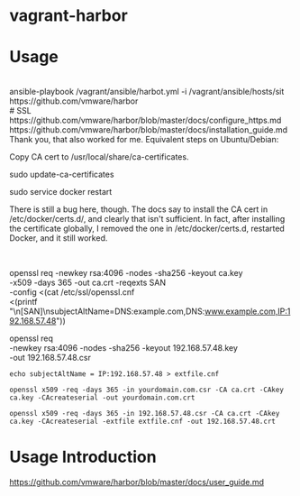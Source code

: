 # vagrant-harbor
Usage
========================

<br/>
ansible-playbook  /vagrant/ansible/harbot.yml  -i /vagrant/ansible/hosts/sit
<br/>
https://github.com/vmware/harbor
<br/>
# SSL
https://github.com/vmware/harbor/blob/master/docs/configure_https.md
<br/>
https://github.com/vmware/harbor/blob/master/docs/installation_guide.md


<br/>
Thank you, that also worked for me. Equivalent steps on Ubuntu/Debian:

Copy CA cert to /usr/local/share/ca-certificates.

sudo update-ca-certificates

sudo service docker restart


There is still a bug here, though. The docs say to install the CA cert in /etc/docker/certs.d/<registry>, and clearly that isn't sufficient. In fact, after installing the certificate globally, I removed the one in /etc/docker/certs.d, restarted Docker, and it still worked.

<br>

 openssl req     -newkey rsa:4096 -nodes -sha256 -keyout ca.key  \
    -x509 -days 365 -out ca.crt     -reqexts SAN   \
      -config <(cat /etc/ssl/openssl.cnf \
   <(printf "\n[SAN]\nsubjectAltName=DNS:example.com,DNS:www.example.com,IP:192.168.57.48")) 



 openssl req \
    -newkey rsa:4096 -nodes -sha256 -keyout 192.168.57.48.key \
    -out 192.168.57.48.csr


    echo subjectAltName = IP:192.168.57.48 > extfile.cnf

    openssl x509 -req -days 365 -in yourdomain.com.csr -CA ca.crt -CAkey ca.key -CAcreateserial -out yourdomain.com.crt

    openssl x509 -req -days 365 -in 192.168.57.48.csr -CA ca.crt -CAkey ca.key -CAcreateserial -extfile extfile.cnf -out 192.168.57.48.crt

Usage Introduction
====
https://github.com/vmware/harbor/blob/master/docs/user_guide.md